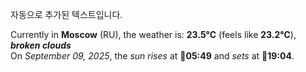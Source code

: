 
자동으로 추가된 텍스트입니다.

<!--START_SECTION:weather:moscow-->
Currently in **Moscow** (RU), the weather is: **23.5°C** (feels like **23.2°C**), ***broken clouds***<br/>
On *September 09, 2025*, the *sun rises* at 🌅**05:49** and *sets* at 🌇**19:04**.
<!--END_SECTION:weather-->
